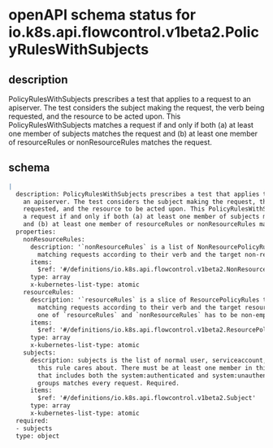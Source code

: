 # openAPI schema status for io.k8s.api.flowcontrol.v1beta2.PolicyRulesWithSubjects

## description

PolicyRulesWithSubjects prescribes a test that applies to a request to an apiserver. The test considers the subject making the request, the verb being requested, and the resource to be acted upon. This PolicyRulesWithSubjects matches a request if and only if both (a) at least one member of subjects matches the request and (b) at least one member of resourceRules or nonResourceRules matches the request.

## schema

```yaml
|
  description: PolicyRulesWithSubjects prescribes a test that applies to a request to
    an apiserver. The test considers the subject making the request, the verb being
    requested, and the resource to be acted upon. This PolicyRulesWithSubjects matches
    a request if and only if both (a) at least one member of subjects matches the request
    and (b) at least one member of resourceRules or nonResourceRules matches the request.
  properties:
    nonResourceRules:
      description: '`nonResourceRules` is a list of NonResourcePolicyRules that identify
        matching requests according to their verb and the target non-resource URL.'
      items:
        $ref: '#/definitions/io.k8s.api.flowcontrol.v1beta2.NonResourcePolicyRule'
      type: array
      x-kubernetes-list-type: atomic
    resourceRules:
      description: '`resourceRules` is a slice of ResourcePolicyRules that identify
        matching requests according to their verb and the target resource. At least
        one of `resourceRules` and `nonResourceRules` has to be non-empty.'
      items:
        $ref: '#/definitions/io.k8s.api.flowcontrol.v1beta2.ResourcePolicyRule'
      type: array
      x-kubernetes-list-type: atomic
    subjects:
      description: subjects is the list of normal user, serviceaccount, or group that
        this rule cares about. There must be at least one member in this slice. A slice
        that includes both the system:authenticated and system:unauthenticated user
        groups matches every request. Required.
      items:
        $ref: '#/definitions/io.k8s.api.flowcontrol.v1beta2.Subject'
      type: array
      x-kubernetes-list-type: atomic
  required:
  - subjects
  type: object

```
